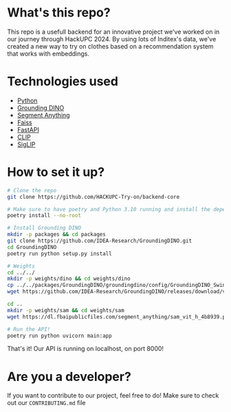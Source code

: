 # What's this repo?
This repo is a usefull backend for an innovative project we've worked on in our journey through HackUPC 2024.
By using lots of Inditex's data, we've created a new way to try on clothes based on a recommendation system that works with embeddings.

# Technologies used
- [Python](https://www.python.org/)
- [Grounding DINO](https://github.com/IDEA-Research/GroundingDINO)
- [Segment Anything](https://segment-anything.com/)
- [Faiss](https://ai.meta.com/tools/faiss/)
- [FastAPI](https://fastapi.tiangolo.com/)
- [CLIP](https://openai.com/index/clip)
- [SigLIP](https://huggingface.co/docs/transformers/main/en/model_doc/siglip)

# How to set it up?
```bash
# Clone the repo
git clone https://github.com/HACKUPC-Try-on/backend-core

# Make sure to have poetry and Python 3.10 running and install the dependencies
poetry install --no-root

# Install Grounding DINO
mkdir -p packages && cd packages
git clone https://github.com/IDEA-Research/GroundingDINO.git
cd GroundingDINO
poetry run python setup.py install

# Weights
cd ../../
mkdir -p weights/dino && cd weights/dino
cp ../../packages/GroundingDINO/groundingdino/config/GroundingDINO_SwinT_OGC.py .
wget https://github.com/IDEA-Research/GroundingDINO/releases/download/v0.1.0-alpha/groundingdino_swint_ogc.pth

cd ..
mkdir -p weights/sam && cd weights/sam
wget https://dl.fbaipublicfiles.com/segment_anything/sam_vit_h_4b8939.pth

# Run the API!
poetry run python uvicorn main:app
```
That's it! Our API is running on localhost, on port 8000!

# Are you a developer?
If you want to contribute to our project, feel free to do!
Make sure to check out our `CONTRIBUTING.md` file